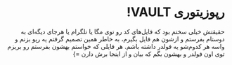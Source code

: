 <div dir="rtl">

# رپوزیتوری VAULT!
حقیقتش خیلی سختم بود که فایل‌های کد رو توی مگا یا تلگرام یا هرجای دیگه‌ای به دوستام بفرستم و ازشون هم فایل بگیرم، به خاطر همین تصمیم گرفتم یه رپو بزنم و واسه هر کدوم‌شو یه فولدر داشته باشم. هر فایلی که خواستم بهشون بفرستم رو بریزم توی اون فولدر  و بهشون بگم که بیان و از اینجا برش دارن =}
</div>
